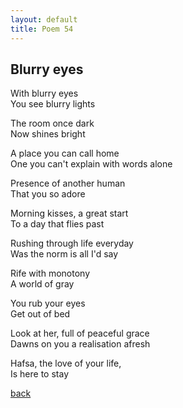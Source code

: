 ```yaml
---
layout: default
title: Poem 54
---
```


## Blurry eyes

With blurry eyes \
You see blurry lights

The room once dark \
Now shines bright

A place you can call home \
One you can't explain with words alone

Presence of another human \
That you so adore

Morning kisses, a great start \
To a day that flies past

Rushing through life everyday \
Was the norm is all I'd say

Rife with monotony \
A world of gray

You rub your eyes \
Get out of bed

Look at her, full of peaceful grace \
Dawns on you a realisation afresh

Hafsa, the love of your life, \
Is here to stay


 [back](../index-page.html)